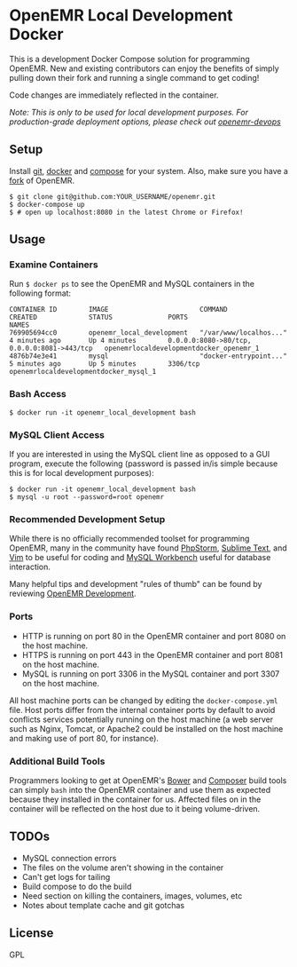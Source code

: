 # OpenEMR Local Development Docker

This is a development Docker Compose solution for programming OpenEMR. New and existing contributors can enjoy the benefits of simply pulling down their fork and running a single command to get coding!

Code changes are immediately reflected in the container. 

_Note: This is only to be used for local development purposes. For production-grade deployment options, please check out [openemr-devops](https://github.com/openemr/openemr-devops)_

## Setup

Install [git](https://git-scm.com/downloads), [docker](https://www.docker.com/get-docker) and [compose](https://docs.docker.com/compose/install/) for your system. Also, make sure you have a [fork](https://help.github.com/articles/fork-a-repo/) of OpenEMR.

```
$ git clone git@github.com:YOUR_USERNAME/openemr.git
$ docker-compose up
$ # open up localhost:8080 in the latest Chrome or Firefox!
```

## Usage

### Examine Containers

Run `$ docker ps` to see the OpenEMR and MySQL containers in the following format:

```
CONTAINER ID        IMAGE                       COMMAND                  CREATED             STATUS              PORTS                                         NAMES
769905694cc0        openemr_local_development   "/var/www/localhos..."   4 minutes ago       Up 4 minutes        0.0.0.0:8080->80/tcp, 0.0.0.0:8081->443/tcp   openemrlocaldevelopmentdocker_openemr_1
4876b74e3e41        mysql                       "docker-entrypoint..."   5 minutes ago       Up 5 minutes        3306/tcp                                      openemrlocaldevelopmentdocker_mysql_1
```

### Bash Access

```
$ docker run -it openemr_local_development bash
``` 

### MySQL Client Access

If you are interested in using the MySQL client line as opposed to a GUI program, execute the following (password is passed in/is simple because this is for local development purposes):

```
$ docker run -it openemr_local_development bash
$ mysql -u root --password=root openemr
```

### Recommended Development Setup

While there is no officially recommended toolset for programming OpenEMR, many in the community have found [PhpStorm](https://www.jetbrains.com/phpstorm/), [Sublime Text](https://www.sublimetext.com/), and [Vim](http://www.vim.org/) to be useful for coding and [MySQL Workbench](https://dev.mysql.com/downloads/workbench/) useful for database interaction.

Many helpful tips and development "rules of thumb" can be found by reviewing [OpenEMR Development](http://open-emr.org/wiki/index.php/OpenEMR_Wiki_Home_Page#Development).

### Ports

- HTTP is running on port 80 in the OpenEMR container and port 8080 on the host machine.
- HTTPS is running on port 443 in the OpenEMR container and port 8081 on the host machine.
- MySQL is running on port 3306 in the MySQL container and port 3307 on the host machine.

All host machine ports can be changed by editing the `docker-compose.yml` file. Host ports differ from the internal container ports by default to avoid conflicts services potentially running on the host machine (a web server such as Nginx, Tomcat, or Apache2 could be installed on the host machine and making use of port 80, for instance).

### Additional Build Tools

Programmers looking to get at OpenEMR's [Bower](http://www.open-emr.org/wiki/index.php/Bower) and [Composer](http://www.open-emr.org/wiki/index.php/Composer) build tools can simply `bash` into the OpenEMR container and use them as expected because they installed in the container for us. Affected files on in the container will be reflected on the host due to it being volume-driven.

## TODOs

- MySQL connection errors
- The files on the volume aren't showing in the container
- Can't get logs for tailing
- Build compose to do the build
- Need section on killing the containers, images, volumes, etc
- Notes about template cache and git gotchas

## License

GPL
